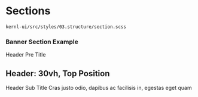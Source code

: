 # Sections

`kernl-ui/src/styles/03.structure/section.scss`

<h3>Banner Section Example</h3>
<section class="section --banner --top vh--30 bg--img mb--2" style="background-image: url(https://assets.provost.northeastern.edu/kernl-ui/docs/images/random/43386.jpg);">
  <div class="__body">
    <div class="__pretitle">Header Pre Title</div>
    <h1 class="__title">Header: 30vh, Top Position</h1>
    <div class="__subtitle">Header Sub Title Cras justo odio, dapibus ac facilisis in, egestas eget quam</div>
  </div>
</section>

<UiDemo href="sections"/>

